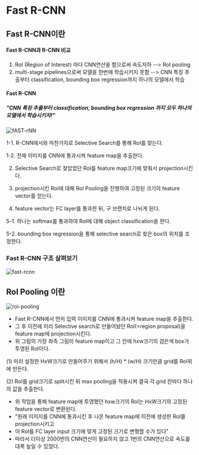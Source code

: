 # Fast R-CNN

## Fast R-CNN이란

#### Fast R-CNN과 R-CNN 비교
  1) RoI (Region of Interest) 마다 CNN연산을 함으로써 속도저하 --> RoI pooling
  2) multi-stage pipelines으로써 모델을 한번에 학습시키지 못함 --> CNN 특징 추출부터 classification, bounding box regression까지 하나의 모델에서 학습
  
#### Fast R-CNN 

##### "CNN 특징 추출부터 classification, bounding box regression 까지 모두 하나의 모델에서 학습시키자!" 
  ![fAST-rNN](https://user-images.githubusercontent.com/40276516/79423991-79309500-7ffa-11ea-8c6f-ef0ee570b198.png)
  
  1-1. R-CNN에서와 마찬가지로 Selective Search를 통해 RoI를 찾는다.

  1-2. 전체 이미지를 CNN에 통과시켜 feature map을 추출한다.

  2. Selective Search로 찾았었던 RoI를 feature map크기에 맞춰서 projection시킨다.

  3. projection시킨 RoI에 대해 RoI Pooling을 진행하여 고정된 크기의 feature vector를 얻는다.

  4. feature vector는 FC layer를 통과한 뒤, 구 브랜치로 나뉘게 된다.

  5-1. 하나는 softmax를 통과하여 RoI에 대해 object classification을 한다.

  5-2. bounding box regression을 통해 selective search로 찾은 box의 위치를 조정한다. 

### Fast R-CNN 구조 살펴보기

![fast-rcnn](https://user-images.githubusercontent.com/40276516/79425258-64550100-7ffc-11ea-842c-55742c0d1d8b.png)

## RoI Pooling 이란

![roi-pooling](https://user-images.githubusercontent.com/40276516/79425472-b138d780-7ffc-11ea-88fd-3b7a9341387c.png)

  - Fast R-CNN에서 먼저 입력 이미지를 CNN에 통과시켜 feature map을 추출한다.
  - 그 후 이전에 미리 Selective search로 만들어놨던 RoI(=region proposal)을 feature map에 projection시킨다.
  - 위 그림의 가장 좌측 그림이 feature map이고 그 안에 hxw크기의 검은색 box가 투영된 RoI이다.

  (1) 미리 설정한 HxW크기로 만들어주기 위해서 (h/H) * (w/H) 크기만큼 grid를 RoI위에 만든다.
  
  (2) RoI를 grid크기로 split시킨 뒤 max pooling을 적용시켜 결국 각 grid 칸마다 하나의 값을 추출한다.
  
  - 위 작업을 통해 feature map에 투영했던 hxw크기의 RoI는 HxW크기의 고정된 feature vector로 변환된다.
  - "원래 이미지를 CNN에 통과시킨 후 나온 feature map에 이전에 생성한 RoI를 projection시키고
  - 이 RoI를 FC layer input 크기에 맞게 고정된 크기로 변형할 수가 있다"
  - 따라서 더이상 2000번의 CNN연산이 필요하지 않고 1번의 CNN연산으로 속도를 대폭 높일 수 있었다.
  
